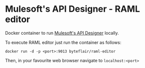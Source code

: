 # Mulesoft's API Designer - RAML editor

Docker container to run [Mulesoft's API Designer](https://github.com/mulesoft/api-designer) locally.

To execute RAML editor just run the container as follows:

` docker run -d -p <port>:9013 byteflair/raml-editor `

Then, in your favourite web browser navigate to ` localhost:<port> `
